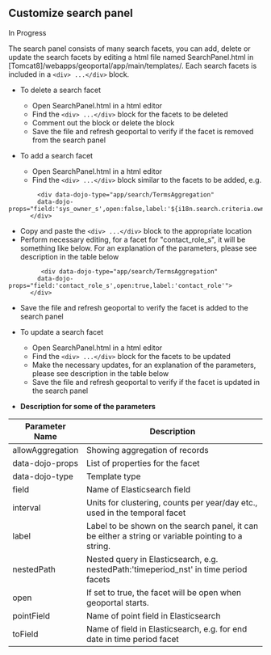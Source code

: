## Customize search panel

In Progress  

The search panel consists of many search facets, you can add, delete or update the search facets by editing a html file named SearchPanel.html in [Tomcat8]/webapps/geoportal/app/main/templates/. Each search facets is included in a `<div> ...</div>` block.

* To delete a search facet
  * Open SearchPanel.html in a html editor
  * Find the `<div> ...</div>` block for the facets to be deleted
  * Comment out the block or delete the block
  * Save the file and refresh geoportal to verify if the facet is removed from the search panel
 
* To add a search facet
  * Open SearchPanel.html in a html editor
  * Find the `<div> ...</div>` block similar to the facets to be added, e.g.
```
        <div data-dojo-type="app/search/TermsAggregation"
        data-dojo-props="field:'sys_owner_s',open:false,label:'${i18n.search.criteria.owner}'">
      </div>
```
  * Copy and paste the `<div> ...</div>` block to the appropriate location
  * Perform necessary editing, for a facet for "contact_role_s", it will be something like below. For an explanation of the parameters, please see description in the table below
```
         <div data-dojo-type="app/search/TermsAggregation"
        data-dojo-props="field:'contact_role_s',open:true,label:'contact_role'">
      </div>
```
  * Save the file and refresh geoportal to verify the facet is added to the search panel
  
* To update a search facet 
  * Open SearchPanel.html in a html editor
  * Find the `<div> ...</div>` block for the facets to be updated
  * Make the necessary updates, for an explanation of the parameters, please see description in the table below
  * Save the file and refresh geoportal to verify if the facet is updated in the search panel
  
 * **Description for some of the parameters**
   
Parameter Name | Description
-------------- | ------------
allowAggregation | Showing aggregation of records
data-dojo-props | List of properties for the facet
data-dojo-type | Template type
field | Name of Elasticsearch field 
interval | Units for clustering, counts per year/day etc., used in the temporal facet
label | Label to be shown on the search panel, it can be either a string or variable pointing to a string. 
nestedPath | Nested query in Elasticsearch, e.g. nestedPath:'timeperiod_nst' in time period facets
open | If set to true, the facet will be open when geoportal starts.
pointField | Name of point field in Elasticsearch  
toField | Name of field in Elasticsearch, e.g. for end date in time period facet

